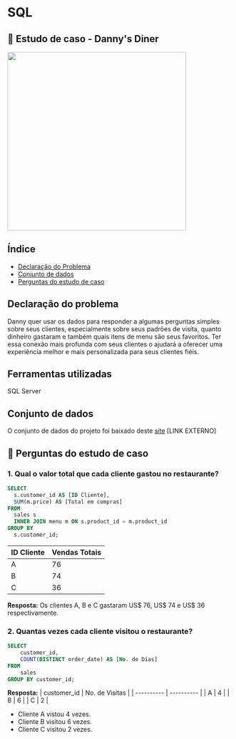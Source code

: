 # SQL

## 🍜 Estudo de caso - Danny's Diner

<img src="https://github.com/sindrade/portfolio/assets/24964847/1cab1f74-ef55-488f-880b-2ad729237afc" width="400" height="400" />

## Índice
* [Declaração do Problema](#declaração-do-problema)
* [Conjunto de dados](#conjunto-de-dados)
* [Perguntas do estudo de caso](#-perguntas-do-estudo-de-caso)
<!-- * soluções
* Limitações -->

## Declaração do problema
Danny quer usar os dados para responder a algumas perguntas simples sobre seus clientes, especialmente sobre seus padrões de visita, quanto dinheiro gastaram e também quais itens de menu são seus favoritos. Ter essa conexão mais profunda com seus clientes o ajudará a oferecer uma experiência melhor e mais personalizada para seus clientes fiéis.

## Ferramentas utilizadas
SQL Server

## Conjunto de dados
O conjunto de dados do projeto foi baixado deste [site](https://www.db-fiddle.com/f/2rM8RAnq7h5LLDTzZiRWcd/138) [LINK EXTERNO]


## 👜 Perguntas do estudo de caso
### 1. Qual o valor total que cada cliente gastou no restaurante?
```sql
SELECT
  s.customer_id AS [ID Cliente],
  SUM(m.price) AS [Total em compras]
FROM
  sales s
  INNER JOIN menu m ON s.product_id = m.product_id
GROUP BY
  s.customer_id;
```

| ID Cliente | Vendas Totais |
| ---------- | ------------- |
| A | 76 |
| B | 74 |
| C | 36 |

**Resposta:** Os clientes A, B e C gastaram US$ 76, US$ 74 e US$ 36 respectivamente.

### 2. Quantas vezes cada cliente visitou o restaurante?
```sql
SELECT 
	customer_id, 
	COUNT(DISTINCT order_date) AS [No. de Dias]
FROM 
	sales
GROUP BY customer_id;
```
**Resposta:** 
| customer_id | No. de Visitas |
| ---------- | ---------- |
| A | 4 |
| B | 6 |
| C | 2 |

* Cliente A vistou 4 vezes.
* Cliente B visitou 6 vezes.
* Cliente C visitou 2 vezes.



